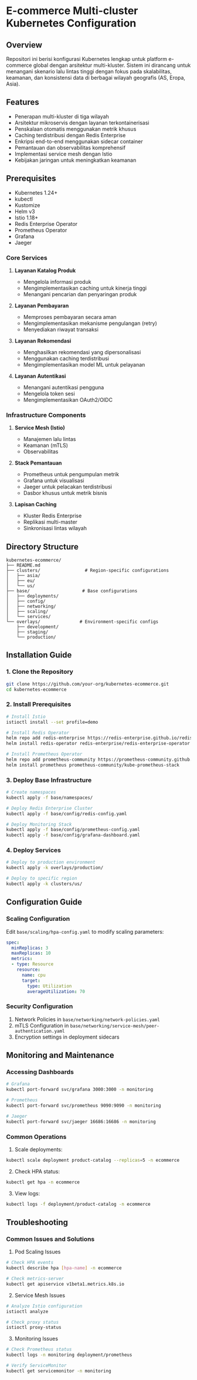 # E-commerce Multi-cluster Kubernetes Configuration

## Overview
Repositori ini berisi konfigurasi Kubernetes lengkap untuk platform e-commerce global dengan arsitektur multi-kluster. Sistem ini dirancang untuk menangani skenario lalu lintas tinggi dengan fokus pada skalabilitas, keamanan, dan konsistensi data di berbagai wilayah geografis (AS, Eropa, Asia).

## Features
- Penerapan multi-kluster di tiga wilayah
- Arsitektur mikroservis dengan layanan terkontainerisasi
- Penskalaan otomatis menggunakan metrik khusus
- Caching terdistribusi dengan Redis Enterprise
- Enkripsi end-to-end menggunakan sidecar container
- Pemantauan dan observabilitas komprehensif
- Implementasi service mesh dengan Istio
- Kebijakan jaringan untuk meningkatkan keamanan

## Prerequisites
- Kubernetes 1.24+
- kubectl
- Kustomize
- Helm v3
- Istio 1.18+
- Redis Enterprise Operator
- Prometheus Operator
- Grafana
- Jaeger

### Core Services
1. **Layanan Katalog Produk**  
   - Mengelola informasi produk  
   - Mengimplementasikan caching untuk kinerja tinggi  
   - Menangani pencarian dan penyaringan produk  

2. **Layanan Pembayaran**  
   - Memproses pembayaran secara aman  
   - Mengimplementasikan mekanisme pengulangan (retry)  
   - Menyediakan riwayat transaksi  

3. **Layanan Rekomendasi**  
   - Menghasilkan rekomendasi yang dipersonalisasi  
   - Menggunakan caching terdistribusi  
   - Mengimplementasikan model ML untuk pelayanan  

4. **Layanan Autentikasi**  
   - Menangani autentikasi pengguna  
   - Mengelola token sesi  
   - Mengimplementasikan OAuth2/OIDC

### Infrastructure Components
1. **Service Mesh (Istio)**  
   - Manajemen lalu lintas  
   - Keamanan (mTLS)  
   - Observabilitas  

2. **Stack Pemantauan**  
   - Prometheus untuk pengumpulan metrik  
   - Grafana untuk visualisasi  
   - Jaeger untuk pelacakan terdistribusi  
   - Dasbor khusus untuk metrik bisnis  

3. **Lapisan Caching**  
   - Kluster Redis Enterprise  
   - Replikasi multi-master  
   - Sinkronisasi lintas wilayah  

## Directory Structure
```
kubernetes-ecommerce/
├── README.md
├── clusters/                 # Region-specific configurations
│   ├── asia/
│   ├── eu/
│   └── us/
├── base/                    # Base configurations
│   ├── deployments/
│   ├── config/
│   ├── networking/
│   ├── scaling/
│   └── services/
└── overlays/               # Environment-specific configs
    ├── development/
    ├── staging/
    └── production/
```

## Installation Guide

### 1. Clone the Repository
```bash
git clone https://github.com/your-org/kubernetes-ecommerce.git
cd kubernetes-ecommerce
```

### 2. Install Prerequisites
```bash
# Install Istio
istioctl install --set profile=demo

# Install Redis Operator
helm repo add redis-enterprise https://redis-enterprise.github.io/redis-enterprise-k8s-docs
helm install redis-operator redis-enterprise/redis-enterprise-operator

# Install Prometheus Operator
helm repo add prometheus-community https://prometheus-community.github.io/helm-charts
helm install prometheus prometheus-community/kube-prometheus-stack
```

### 3. Deploy Base Infrastructure
```bash
# Create namespaces
kubectl apply -f base/namespaces/

# Deploy Redis Enterprise Cluster
kubectl apply -f base/config/redis-config.yaml

# Deploy Monitoring Stack
kubectl apply -f base/config/prometheus-config.yaml
kubectl apply -f base/config/grafana-dashboard.yaml
```

### 4. Deploy Services
```bash
# Deploy to production environment
kubectl apply -k overlays/production/

# Deploy to specific region
kubectl apply -k clusters/us/
```

## Configuration Guide

### Scaling Configuration
Edit `base/scaling/hpa-config.yaml` to modify scaling parameters:
```yaml
spec:
  minReplicas: 3
  maxReplicas: 10
  metrics:
  - type: Resource
    resource:
      name: cpu
      target:
        type: Utilization
        averageUtilization: 70
```

### Security Configuration
1. Network Policies in `base/networking/network-policies.yaml`
2. mTLS Configuration in `base/networking/service-mesh/peer-authentication.yaml`
3. Encryption settings in deployment sidecars

## Monitoring and Maintenance

### Accessing Dashboards
```bash
# Grafana
kubectl port-forward svc/grafana 3000:3000 -n monitoring

# Prometheus
kubectl port-forward svc/prometheus 9090:9090 -n monitoring

# Jaeger
kubectl port-forward svc/jaeger 16686:16686 -n monitoring
```

### Common Operations
1. Scale deployments:
```bash
kubectl scale deployment product-catalog --replicas=5 -n ecommerce
```

2. Check HPA status:
```bash
kubectl get hpa -n ecommerce
```

3. View logs:
```bash
kubectl logs -f deployment/product-catalog -n ecommerce
```

## Troubleshooting

### Common Issues and Solutions

1. Pod Scaling Issues
```bash
# Check HPA events
kubectl describe hpa [hpa-name] -n ecommerce

# Check metrics-server
kubectl get apiservice v1beta1.metrics.k8s.io
```

2. Service Mesh Issues
```bash
# Analyze Istio configuration
istioctl analyze

# Check proxy status
istioctl proxy-status
```

3. Monitoring Issues
```bash
# Check Prometheus status
kubectl logs -n monitoring deployment/prometheus

# Verify ServiceMonitor
kubectl get servicemonitor -n monitoring
```